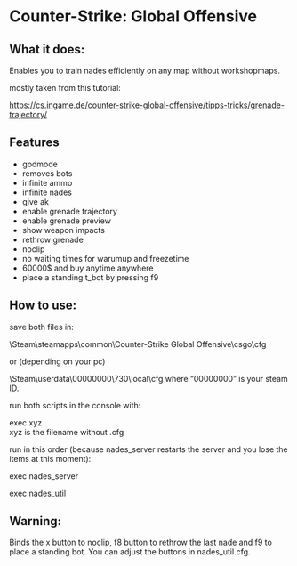 # Counter-Strike: Global Offensive

## What it does:
Enables you to train nades efficiently on any map without workshopmaps.

mostly taken from this tutorial:

https://cs.ingame.de/counter-strike-global-offensive/tipps-tricks/grenade-trajectory/

## Features
- godmode
- removes bots
- infinite ammo
- infinite nades
- give ak
- enable grenade trajectory
- enable grenade preview
- show weapon impacts
- rethrow grenade
- noclip
- no waiting times for warumup and freezetime
- 60000$ and buy anytime anywhere
- place a standing t_bot by pressing f9


## How to use:
save both files in:

\Steam\steamapps\common\Counter-Strike Global Offensive\csgo\cfg

or (depending on your pc)

\Steam\userdata\00000000\730\local\cfg where “00000000” is your steam ID.

run both scripts in the console with:

exec xyz  
xyz is the filename without .cfg


run in this order (because nades_server restarts the server and you lose the items at this moment):

exec nades_server

exec nades_util

## Warning:
Binds the x button to noclip, f8 button to rethrow the last nade and f9 to place a standing bot. You can adjust the buttons in nades_util.cfg.


